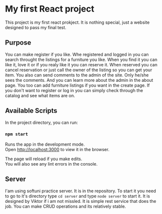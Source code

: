 # My first React project

This project is my first react prokject. It is nothing special, just a website designed to pass my final test.

## Purpose

You can make register if you like. Whe registered and logged in you can search throught the listings for a furniture you like. When you find it you can like it, love it or if you realy like it you can reserve it. When reserved you can cancel reservation or just call the owner of the listing so you can get your item. You also can  send comments to the admin of the site. Only  he/she sees the comments. And you can learn more about the admin in the about page. You too can add furniture listings if you want in the create page.
If you don't want to register or log in you can simply check through the catalog and see what items are on. 
## Available Scripts

In the project directory, you can run:

### `npm start`

Runs the app in the development mode.\
Open [http://localhost:3000](http://localhost:3000) to view it in the browser.

The page will reload if you make edits.\
You will also see any lint errors in the console.


## Server
I'am using softuni practice server. It is in the repository. To start it you need to go to it's directory type `cd server` and type `node server` to start it.
It is designed by Viktor if i am not missled. It is simple rest service that does the job. You can make CRUD operations and its relatively stable.


